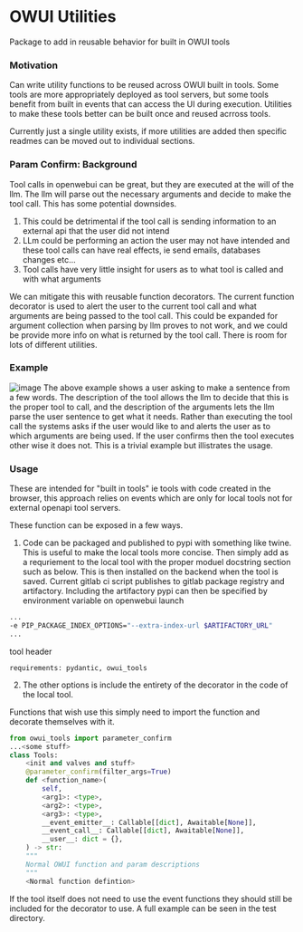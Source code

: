 # OWUI Utilities
Package to add in reusable behavior for built in OWUI tools

### Motivation
Can write utility functions to be reused across OWUI built in tools. Some tools are more appropriately deployed as tool servers, but some tools benefit from built in events that can access the UI during execution. Utilities to make these tools better can be built once and reused acrross tools.

Currently just a single utility exists, if more utilities are added then specific readmes can be moved out to individual sections.

### Param Confirm: Background
Tool calls in openwebui can be great, but they are executed at the will of the llm. The llm will parse out the necessary arguments and decide to make the tool call. This has some potential downsides.
1)  This could be detrimental if the tool call is sending information to an external api that the user did not intend
2)  LLm could be performing an action the user may not have intended and these tool calls can have real effects, ie send emails, databases changes etc...
3) Tool calls have very little insight for users as to what tool is called and with what arguments 

We can mitigate this with reusable function decorators. The current function decorator is used to alert the user to the current tool call and what arguments are being passed to the tool call. This could be expanded for argument collection when parsing by llm proves to not work, and we could be provide more info on what is returned by the tool call. There is room for lots of different utilities.


### Example
![image](images/param_confirm.png)
The above example shows a user asking to make a sentence from a few words. The description of the tool allows the llm to decide that this is the proper tool to call, and the description of the arguments lets the llm parse the user sentence to get what it needs. Rather than executing the tool call the systems asks if the user would like to and alerts the user as to which arguments are being used. If the user confirms then the tool executes other wise it does not. This is a trivial example but illistrates the usage.

### Usage
These are intended for "built in tools" ie tools with code created in the browser, this approach relies on events which are only for local tools not for external openapi tool servers.

These function can be exposed in a few ways. 
1) Code can be packaged and published to pypi with something like twine. This is useful to make the local tools more concise. Then simply add as a requriement to the local tool with the proper moduel docstring section such as below. This is then installed on the backend when the tool is saved. Current gitlab ci script publishes to gitlab package registry and artifactory. Including the artifactory pypi can then be specified by environment variable on openwebui launch


```bash
...
-e PIP_PACKAGE_INDEX_OPTIONS="--extra-index-url $ARTIFACTORY_URL"
...
```

tool header
```
requirements: pydantic, owui_tools
```

2) The other options is include the entirety of the decorator in the code of the local tool. 

Functions that wish use this simply need to import the function and decorate themselves with it.
```python
from owui_tools import parameter_confirm
...<some stuff>
class Tools:
    <init and valves and stuff>
    @parameter_confirm(filter_args=True)
    def <function_name>(
        self,
        <arg1>: <type>,
        <arg2>: <type>,
        <arg3>: <type>,
        __event_emitter__: Callable[[dict], Awaitable[None]],
        __event_call__: Callable[[dict], Awaitable[None]],
        __user__: dict = {},
    ) -> str:
    """
    Normal OWUI function and param descriptions
    """
    <Normal function defintion>
```

If the tool itself does not need to use the event functions they should still be included for the decorator to use. A full example can be seen in the test directory. 